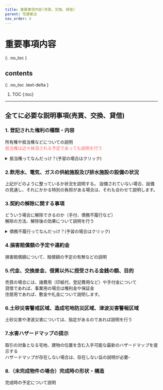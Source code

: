 ```yaml
---
title: 重要事項内容(売買、交換、貸借)
parent: 宅建業法
nav_order: 4
---
```



# 重要事項内容
{: .no_toc }

## contents
{: .no_toc .text-delta }

1. TOC
{:toc}

---

## 全てに必要な説明事項(売買、交換、貸借)

### 1. 登記された権利の種類・内容
所有権や抵当権などについての説明
<br><span style="color:rgb(248, 105, 105);">抵当権は近々抹消される予定であっても説明を行う</span>


<details markdown="block">
  <summary>
    抵当権ってなんだっけ？(予習の場合はクリック)
  </summary>

{: .important-title }

お金を借りたときに、担保として不動産に設定される権利です。
<br>例えば、家を買うときに銀行から住宅ローンを借りた場合、
<br>その家には銀行の抵当権が設定されるのが一般的です。
<br>
<br>[おすすめ動画リンク](https://www.youtube.com/watch?v=eWyEl1i-lHU)
<br>※抵当権は権利関係で学びます
</details>


### 2.飲用水、電気、ガスの供給施設及び排水施設の設備の状況
上記がどのように整っているか状況を説明する。
設備されていない場合、設備の見通し、それにかかる特別の負担がある場合は、それも合わせて説明します。

### 3.契約の解除に関する事項
どういう場合に解除できるのか（手付、債務不履行など）
<br>解除の方法、解除後の効果について説明を行う

<details markdown="block">
  <summary>
    債務不履行ってなんだっけ？(予習の場合はクリック)
  </summary>

{: .important-title }

よくある例：
<br>買主がお金を払わない
<br>売主が家を引き渡さない
<br>工事業者が期限までに完成させない　など
</details>


### 4.損害賠償額の予定や違約金
損害賠償額について、賠償額の予定の有無などの説明

### 5.代金、交換差金、借賃以外に授受される金銭の額、目的
売買の場合には、諸費用（印紙代、登記費用など）や手付金について
<br>貸借であれば、事業用の場合は権利金や保証金
<br>住居用であれば、敷金や礼金について説明します。

### 6.土砂災害警戒区域、造成宅地防災区域、津波災害警報区域
土砂災害や津波災害については、指定があるのであれば説明を行う

### 7.水害ハザードマップの提示
取引の対象となる宅地、建物の位置を含む入手可能な最新のハザードマップを提示する
<br>ハザードマップが存在しない場合は、存在しない旨の説明が必要-

### 8.（未完成物件の場合）完成時の形状・構造
完成時の予定について説明

